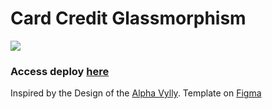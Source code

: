 # Card Credit Glassmorphism

<img src='https://i.imgur.com/xFDQI1y.gif'/>

### Access deploy [here](https://tauzxd.github.io/Card-Credit-Glassmorphism-/)

Inspired by the Design of the [Alpha Vylly](https://github.com/AlphaLawless). Template on [Figma](https://www.figma.com/file/BTZI9dmgjg8fy3TIpJnJdF/Glassmorphism#duplicate)
